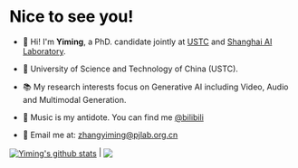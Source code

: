 <h1 style="text-decoration: none; color: #000">Nice to see you!</h1>

- 👋 Hi! I'm <b>Yiming</b>, a PhD. candidate jointly at <a href="https://en.ustc.edu.cn/" target="_blank">USTC</a> and <a href="https://www.shlab.org.cn/">Shanghai AI Laboratory</a>.

- 🏫 University of Science and Technology of China (USTC).

- 📚 My research interests focus on Generative AI including Video, Audio and Multimodal Generation.

- 🎸 Music is my antidote. You can find me <a href="https://b23.tv/tCCG97R" target="_blank">@bilibili</a>

- 📧 Email me at: zhangyiming@pjlab.org.cn

<a href="https://github.com/ymzhang0319/github-readme-stats"><img align="center" src="https://github-readme-stats.vercel.app/api?username=ymzhang0319&show_icons=true&include_all_commits=true&theme=rose&hide_border=true" alt="Yiming's github stats" /></a> | <a href="https://github.com/ymzhang0319/github-readme-stats"><img align="center" src="https://github-readme-stats.vercel.app/api/top-langs/?username=ymzhang0319&layout=compact&theme=rose&hide_border=true" /></a>
